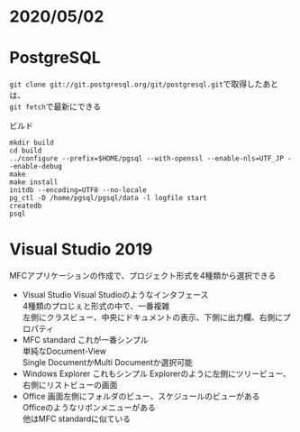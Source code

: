 
# 2020/05/02

# PostgreSQL
`git clone git://git.postgresql.org/git/postgresql.git`で取得したあとは、  
`git fetch`で最新にできる

ビルド
```
mkdir build
cd build
../configure --prefix=$HOME/pgsql --with-openssl --enable-nls=UTF_JP --enable-debug
make
make install
initdb --encoding=UTF8 --no-locale
pg_ctl -D /home/pgsql/pgsql/data -l logfile start
createdb
psql
```

# Visual Studio 2019
MFCアプリケーションの作成で、プロジェクト形式を4種類から選択できる
- Visual Studio
  Visual Studioのようなインタフェース  
  4種類のプロじぇと形式の中で、一番複雑  
  左側にクラスビュー、中央にドキュメントの表示、下側に出力欄、右側にプロパティ  
- MFC standard
  これが一番シンプル  
  単純なDocument-View  
  Single DocumentかMulti Documentか選択可能
- Windows Explorer
  これもシンプル
  Explorerのように左側にツリービュー、右側にリストビューの画面  
- Office
  画面左側にフォルダのビュー、スケジュールのビューがある  
  Officeのようなリボンメニューがある  
  他はMFC standardに似ている  
  

